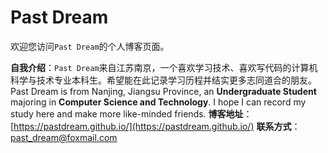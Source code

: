 # Past Dream

欢迎您访问```Past Dream```的个人博客页面。

**自我介绍**：```Past Dream```来自江苏南京，一个喜欢学习技术、喜欢写代码的计算机科学与技术专业本科生。希望能在此记录学习历程并结实更多志同道合的朋友。
Past Dream is from Nanjing, Jiangsu Province, an **Undergraduate Student** majoring in **Computer Science and Technology**.
I hope I can record my study here and make more like-minded friends.
**博客地址**：[https://pastdream.github.io/](https://pastdream.github.io/)
**联系方式**：past_dream@foxmail.com
